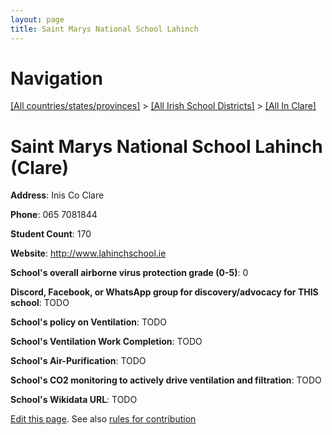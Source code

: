 ```yaml
---
layout: page
title: Saint Marys National School Lahinch
---
```

# Navigation

[[All countries/states/provinces]](../../..) > [[All Irish School Districts]](../..) > [[All In Clare]](..)

# Saint Marys National School Lahinch (Clare)

**Address**: Inis Co Clare

**Phone**: 065 7081844

**Student Count**: 170

**Website**: <http://www.lahinchschool.ie>

**School's overall airborne virus protection grade (0-5)**: 0

**Discord, Facebook, or WhatsApp group for discovery/advocacy for THIS school**: TODO

**School's policy on Ventilation**: TODO

**School's Ventilation Work Completion**: TODO

**School's Air-Purification**: TODO

**School's CO2 monitoring to actively drive ventilation and filtration**: TODO

**School's Wikidata URL**: TODO


[Edit this page](https://github.com/ventilate-schools/Ireland/edit/main/./Clare/Saint_Marys_National_School_Lahinch.md). See also [rules for contribution](../../../contribution-rules/)